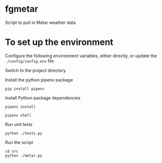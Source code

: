 # fgmetar
Script to pull in Metar weather data

# To set up the environment
Configure the following environment variables, either directly, or update the ```./config/config.env``` file

Switch to the project directory

Install the python pipenv package
```shell
pip install pipenv
```

Install Python package dependencies
```shell
pipenv install
```

```shell
pipenv shell
```

Run unit tests
```shell
python ./tests.py
```

Run the script
```shell
cd src
python ./metar.py
```


